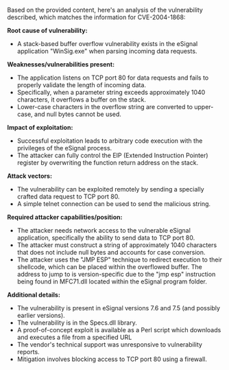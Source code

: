 Based on the provided content, here's an analysis of the vulnerability described, which matches the information for CVE-2004-1868:

**Root cause of vulnerability:**
- A stack-based buffer overflow vulnerability exists in the eSignal application "WinSig.exe" when parsing incoming data requests.

**Weaknesses/vulnerabilities present:**
- The application listens on TCP port 80 for data requests and fails to properly validate the length of incoming data.
- Specifically, when a parameter string exceeds approximately 1040 characters, it overflows a buffer on the stack.
- Lower-case characters in the overflow string are converted to upper-case, and null bytes cannot be used.

**Impact of exploitation:**
- Successful exploitation leads to arbitrary code execution with the privileges of the eSignal process.
- The attacker can fully control the EIP (Extended Instruction Pointer) register by overwriting the function return address on the stack.

**Attack vectors:**
- The vulnerability can be exploited remotely by sending a specially crafted data request to TCP port 80.
- A simple telnet connection can be used to send the malicious string.

**Required attacker capabilities/position:**
- The attacker needs network access to the vulnerable eSignal application, specifically the ability to send data to TCP port 80.
- The attacker must construct a string of approximately 1040 characters that does not include null bytes and accounts for case conversion.
- The attacker uses the "JMP ESP" technique to redirect execution to their shellcode, which can be placed within the overflowed buffer. The address to jump to is version-specific due to the "jmp esp" instruction being found in MFC71.dll located within the eSignal program folder.

**Additional details:**
- The vulnerability is present in eSignal versions 7.6 and 7.5 (and possibly earlier versions).
- The vulnerability is in the Specs.dll library.
- A proof-of-concept exploit is available as a Perl script which downloads and executes a file from a specified URL
- The vendor's technical support was unresponsive to vulnerability reports.
- Mitigation involves blocking access to TCP port 80 using a firewall.